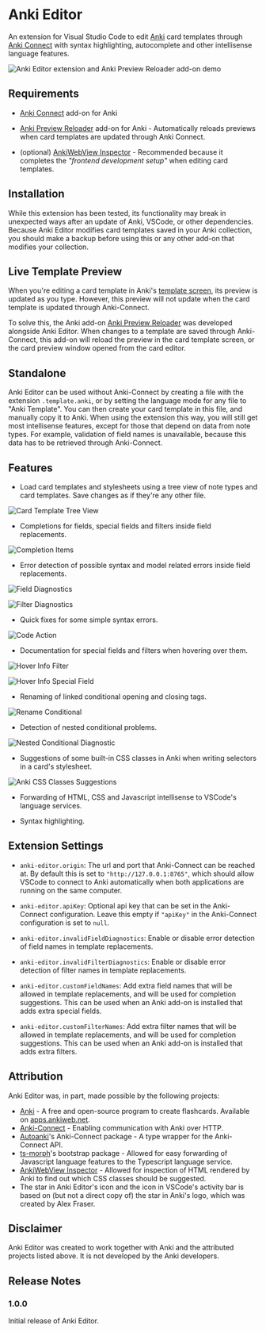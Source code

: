 # Anki Editor

An extension for Visual Studio Code to edit [Anki](https://apps.ankiweb.net/) card templates through [Anki Connect](https://ankiweb.net/shared/info/2055492159)
with syntax highlighting, autocomplete and other intellisense language features.

![Anki Editor extension and Anki Preview Reloader add-on demo](resources/videos/anki-editor-example.gif)

## Requirements

- [Anki Connect](https://ankiweb.net/shared/info/2055492159) add-on for Anki

- [Anki Preview Reloader](https://github.com/Pedro-Bronsveld/anki-preview-reloader) add-on for Anki - Automatically reloads previews when card templates are updated through Anki Connect.

- (optional) [AnkiWebView Inspector](https://ankiweb.net/shared/info/31746032) - Recommended because it completes the *"frontend development setup"* when editing card templates.

## Installation

While this extension has been tested, its functionality may break in unexpected ways after an update of Anki, VSCode, or other dependencies.
Because Anki Editor modifies card templates saved in your Anki collection, you should make a backup before using this or any other add-on that modifies your collection.

## Live Template Preview

When you're editing a card template in Anki's [template screen](https://docs.ankiweb.net/templates/intro.html#the-templates-screen), its preview is updated as you type.
However, this preview will not update when the card template is updated through Anki-Connect.

To solve this, the Anki add-on [Anki Preview Reloader](https://github.com/Pedro-Bronsveld/anki-preview-reloader) was developed alongside Anki Editor.
When changes to a template are saved through Anki-Connect, this add-on will reload the preview in the card template screen, or the card preview window opened from the card editor.

## Standalone

Anki Editor can be used without Anki-Connect by creating a file with the extension `.template.anki`, or by setting the language mode for any file to "Anki Template".
You can then create your card template in this file, and manually copy it to Anki.
When using the extension this way, you will still get most intellisense features, except for those that depend on data from note types.
For example, validation of field names is unavailable, because this data has to be retrieved through Anki-Connect.

## Features

- Load card templates and stylesheets using a tree view of note types and card templates.
Save changes as if they're any other file.

![Card Template Tree View](resources/videos/tree-view-example.gif)

- Completions for fields, special fields and filters inside field replacements.

![Completion Items](resources/images/completion-field-2.png)

- Error detection of possible syntax and model related errors inside field replacements.

![Field Diagnostics](resources/images/diagnostic-field.png)

![Filter Diagnostics](resources/images/diagnostic-filter.png)

- Quick fixes for some simple syntax errors.

![Code Action](resources/videos/diagnostic-code-action-example.gif)

- Documentation for special fields and filters when hovering over them.

![Hover Info Filter](resources/images/hover-filter.png)

![Hover Info Special Field](resources/images/hover-field.png)

- Renaming of linked conditional opening and closing tags.

![Rename Conditional](resources/videos/rename-example.gif)

- Detection of nested conditional problems.

![Nested Conditional Diagnostic](resources/images/diagnostic-nested-conditional.png)

- Suggestions of some built-in CSS classes in Anki when writing selectors in a card's stylesheet.

![Anki CSS Classes Suggestions](resources/images/completion-css-classes.png)

- Forwarding of HTML, CSS and Javascript intellisense to VSCode's language services.

- Syntax highlighting.

## Extension Settings

* `anki-editor.origin`: The url and port that Anki-Connect can be reached at. 
By default this is set to `"http://127.0.0.1:8765"`, which should allow VSCode to connect to Anki automatically when both applications are running on the same computer.

* `anki-editor.apiKey`: Optional api key that can be set in the Anki-Connect configuration.
Leave this empty if `"apiKey"` in the Anki-Connect configuration is set to `null`.

* `anki-editor.invalidFieldDiagnostics`: Enable or disable error detection of field names in template replacements.

* `anki-editor.invalidFilterDiagnostics`: Enable or disable error detection of filter names in template replacements.

* `anki-editor.customFieldNames`: Add extra field names that will be allowed in template replacements, and will be used for completion suggestions.
This can be used when an Anki add-on is installed that adds extra special fields.

* `anki-editor.customFilterNames`: Add extra filter names that will be allowed in template replacements, and will be used for completion suggestions.
This can be used when an Anki add-on is installed that adds extra filters.

## Attribution

Anki Editor was, in part, made possible by the following projects:

- [Anki](https://github.com/ankitects/anki) - A free and open-source program to create flashcards. Available on [apps.ankiweb.net](https://apps.ankiweb.net).
- [Anki-Connect](https://github.com/FooSoft/anki-connect) - Enabling communication with Anki over HTTP.
- [Autoanki](https://github.com/chenlijun99/autoanki)'s Anki-Connect package - A type wrapper for the Anki-Connect API.
- [ts-morph](https://github.com/dsherret/ts-morph)'s bootstrap package - Allowed for easy forwarding of Javascript language features to the Typescript language service.
- [AnkiWebView Inspector](https://github.com/hikaru-y/anki21-addon-ankiwebview-inspector) - Allowed for inspection of HTML rendered by Anki to find out which CSS classes should be suggested.
- The star in Anki Editor's icon and the icon in VSCode's activity bar is based on (but not a direct copy of) the star in Anki's logo, which was created by Alex Fraser.

## Disclaimer

Anki Editor was created to work together with Anki and the attributed projects listed above.
It is not developed by the Anki developers.

## Release Notes

### 1.0.0

Initial release of Anki Editor.
